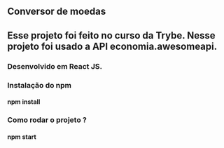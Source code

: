 ## Conversor de moedas
## Esse projeto foi feito no curso da Trybe. Nesse projeto foi usado a API economia.awesomeapi.

### Desenvolvido em React JS.

### Instalação do npm
#### npm install

### Como rodar o projeto ?
#### npm start

